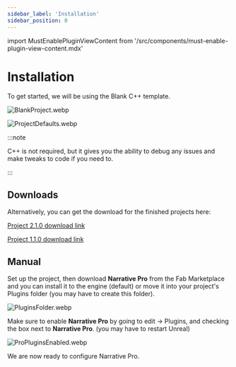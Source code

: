 ```yaml
---
sidebar_label: 'Installation'
sidebar_position: 0
---
```

import MustEnablePluginViewContent from '/src/components/must-enable-plugin-view-content.mdx'

# Installation

To get started, we will be using the Blank C++ template.

![BlankProject.webp](//img/pro/Installation/BlankProject.webp)

![ProjectDefaults.webp](//img/pro/Installation/ProjectDefaults.webp)

:::note

C++ is not required, but it gives you the ability to debug any issues and make tweaks to code if you need to.

:::

## Downloads

Alternatively, you can get the download for the finished projects here:

[Project 2.1.0 download link](https://drive.google.com/file/d/1PI4xvL3_-ounLFzp7k3AEYENJVmOHet_/view)

[Project 1.1.0 download link](https://bit.ly/4cOgPWY)

## Manual

Set up the project, then download **Narrative Pro** from the Fab Marketplace and you can install it to the engine (default) or move it into your project's Plugins folder (you may have to create this folder).

![PluginsFolder.webp](//img/pro/Installation/PluginsFolder.webp)

Make sure to enable **Narrative Pro** by going to edit -> Plugins, and checking the box next to **Narrative Pro**. (you may have to restart Unreal)

![ProPluginsEnabled.webp](//img/pro/Installation/ProPluginsEnabled.webp)

We are now ready to configure Narrative Pro.

<MustEnablePluginViewContent/>